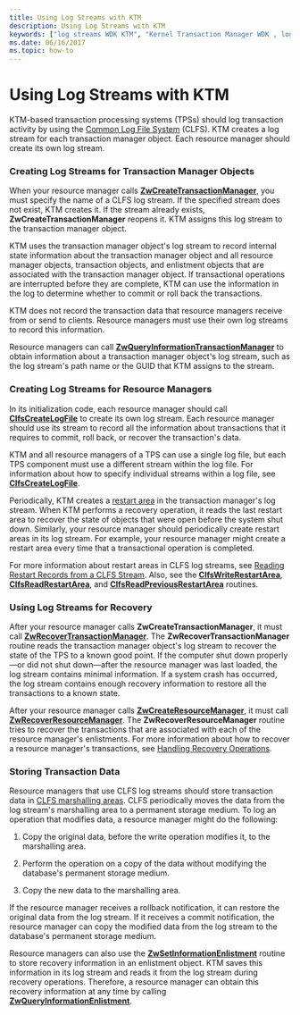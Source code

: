 ```yaml
---
title: Using Log Streams with KTM
description: Using Log Streams with KTM
keywords: ["log streams WDK KTM", "Kernel Transaction Manager WDK , log streams", "KTM WDK , log streams", "Common Log File System WDK kernel , KTM log streams", "CLFS WDK kernel , KTM log streams", "transaction managers WDK KTM , log streams", "resource managers WDK KTM , log streams"]
ms.date: 06/16/2017
ms.topic: how-to
---
```


# Using Log Streams with KTM


KTM-based transaction processing systems (TPSs) should log transaction activity by using the [Common Log File System](introduction-to-the-common-log-file-system.md) (CLFS). KTM creates a log stream for each transaction manager object. Each resource manager should create its own log stream.

### Creating Log Streams for Transaction Manager Objects

When your resource manager calls [**ZwCreateTransactionManager**](/windows-hardware/drivers/ddi/wdm/nf-wdm-ntcreatetransactionmanager), you must specify the name of a CLFS log stream. If the specified stream does not exist, KTM creates it. If the stream already exists, **ZwCreateTransactionManager** reopens it. KTM assigns this log stream to the transaction manager object.

KTM uses the transaction manager object's log stream to record internal state information about the transaction manager object and all resource manager objects, transaction objects, and enlistment objects that are associated with the transaction manager object. If transactional operations are interrupted before they are complete, KTM can use the information in the log to determine whether to commit or roll back the transactions.

KTM does not record the transaction data that resource managers receive from or send to clients. Resource managers must use their own log streams to record this information.

Resource managers can call [**ZwQueryInformationTransactionManager**](/windows-hardware/drivers/ddi/wdm/nf-wdm-ntqueryinformationtransactionmanager) to obtain information about a transaction manager object's log stream, such as the log stream's path name or the GUID that KTM assigns to the stream.

### Creating Log Streams for Resource Managers

In its initialization code, each resource manager should call [**ClfsCreateLogFile**](/windows-hardware/drivers/ddi/wdm/nf-wdm-clfscreatelogfile) to create its own log stream. Each resource manager should use its stream to record all the information about transactions that it requires to commit, roll back, or recover the transaction's data.

KTM and all resource managers of a TPS can use a single log file, but each TPS component must use a different stream within the log file. For information about how to specify individual streams within a log file, see [**ClfsCreateLogFile**](/windows-hardware/drivers/ddi/wdm/nf-wdm-clfscreatelogfile).

Periodically, KTM creates a [restart area](reading-restart-records-from-a-clfs-stream.md) in the transaction manager's log stream. When KTM performs a recovery operation, it reads the last restart area to recover the state of objects that were open before the system shut down. Similarly, your resource manager should periodically create restart areas in its log stream. For example, your resource manager might create a restart area every time that a transactional operation is completed.

For more information about restart areas in CLFS log streams, see [Reading Restart Records from a CLFS Stream](reading-restart-records-from-a-clfs-stream.md). Also, see the [**ClfsWriteRestartArea**](/windows-hardware/drivers/ddi/wdm/nf-wdm-clfswriterestartarea), [**ClfsReadRestartArea**](/windows-hardware/drivers/ddi/wdm/nf-wdm-clfsreadrestartarea), and [**ClfsReadPreviousRestartArea**](/windows-hardware/drivers/ddi/wdm/nf-wdm-clfsreadpreviousrestartarea) routines.

### Using Log Streams for Recovery

After your resource manager calls **ZwCreateTransactionManager**, it must call [**ZwRecoverTransactionManager**](/windows-hardware/drivers/ddi/wdm/nf-wdm-ntrecovertransactionmanager). The **ZwRecoverTransactionManager** routine reads the transaction manager object's log stream to recover the state of the TPS to a known good point. If the computer shut down properly—or did not shut down—after the resource manager was last loaded, the log stream contains minimal information. If a system crash has occurred, the log stream contains enough recovery information to restore all the transactions to a known state.

After your resource manager calls [**ZwCreateResourceManager**](/windows-hardware/drivers/ddi/wdm/nf-wdm-ntcreateresourcemanager), it must call [**ZwRecoverResourceManager**](/windows-hardware/drivers/ddi/wdm/nf-wdm-ntrecoverresourcemanager). The **ZwRecoverResourceManager** routine tries to recover the transactions that are associated with each of the resource manager's enlistments. For more information about how to recover a resource manager's transactions, see [Handling Recovery Operations](handling-recovery-operations.md).

### Storing Transaction Data

Resource managers that use CLFS log streams should store transaction data in [CLFS marshalling areas](clfs-marshalling-areas.md). CLFS periodically moves the data from the log stream's marshalling area to a permanent storage medium. To log an operation that modifies data, a resource manager might do the following:

1.  Copy the original data, before the write operation modifies it, to the marshalling area.

2.  Perform the operation on a copy of the data without modifying the database's permanent storage medium.

3.  Copy the new data to the marshalling area.

If the resource manager receives a rollback notification, it can restore the original data from the log stream. If it receives a commit notification, the resource manager can copy the modified data from the log stream to the database's permanent storage medium.

Resource managers can also use the [**ZwSetInformationEnlistment**](/windows-hardware/drivers/ddi/wdm/nf-wdm-ntsetinformationenlistment) routine to store recovery information in an enlistment object. KTM saves this information in its log stream and reads it from the log stream during recovery operations. Therefore, a resource manager can obtain this recovery information at any time by calling [**ZwQueryInformationEnlistment**](/windows-hardware/drivers/ddi/wdm/nf-wdm-ntqueryinformationenlistment).

 

